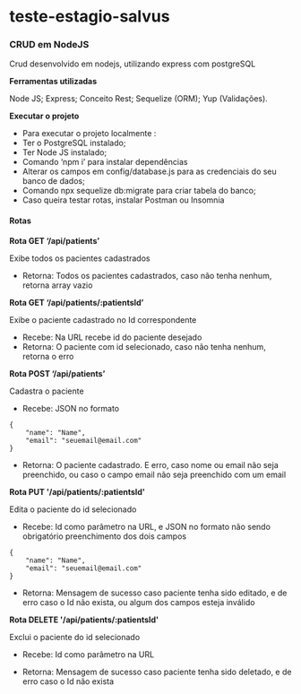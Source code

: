 # teste-estagio-salvus
**<h3>CRUD em NodeJS</h3>**


Crud desenvolvido em nodejs, utilizando express com postgreSQL

**Ferramentas utilizadas**

Node JS;
Express;
Conceito Rest;
Sequelize (ORM);
Yup (Validações).

**Executar o projeto**

* Para executar o projeto localmente :
* Ter o PostgreSQL instalado;
* Ter Node JS instalado;
* Comando ‘npm i’ para instalar dependências
* Alterar os campos em config/database.js para as credenciais do seu banco de dados;
* Comando npx sequelize db:migrate para criar tabela do banco;
* Caso queira testar rotas, instalar Postman ou Insomnia



**<h4>Rotas</h4>**

**Rota GET  ‘/api/patients’**

Exibe todos os pacientes cadastrados

* Retorna: Todos os pacientes cadastrados, caso não tenha nenhum, retorna array vazio

**Rota GET  ‘/api/patients/:patientsId’**

Exibe o paciente cadastrado no Id correspondente

* Recebe: Na URL recebe id do paciente desejado
* Retorna: O paciente com id selecionado, caso não tenha nenhum, retorna o erro

**Rota POST ‘/api/patients’**

Cadastra o paciente

* Recebe: JSON no formato 
```
{
	"name": "Name",
	"email": "seuemail@email.com"
}
```
* Retorna: O paciente cadastrado. E erro, caso nome ou email não seja preenchido, ou caso o campo email não seja preenchido com um email





**Rota PUT  '/api/patients/:patientsId'**

Edita o paciente do id selecionado

* Recebe: Id como parâmetro na URL, e JSON no formato não sendo obrigatório preenchimento dos dois campos
```
{
	"name": "Name",
	"email": "seuemail@email.com"
}
```
 
* Retorna: Mensagem de sucesso caso paciente tenha sido editado, e de erro caso o Id não exista, ou algum dos campos esteja inválido

**Rota DELETE  '/api/patients/:patientsId'**

Exclui o paciente do id selecionado

* Recebe: Id como parâmetro na URL
 
* Retorna: Mensagem de sucesso caso paciente tenha sido deletado, e de erro caso o Id não exista







